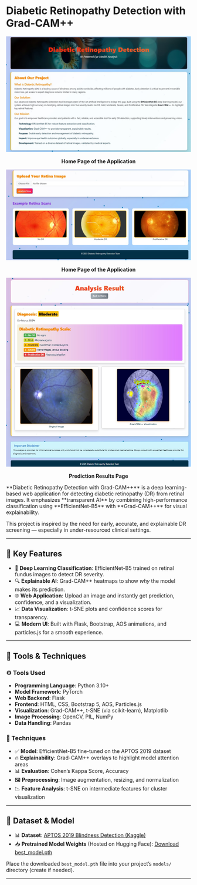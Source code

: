 # Diabetic Retinopathy Detection with Grad-CAM++

<div align="center">
  <img src="home1.jpg" width="600"/>
  <p><strong>Home Page of the Application</strong></p>

  <img src="home2.jpg" width="600"/>
  <p><strong>Home Page of the Application</strong></p>

  <img src="result.jpg" width="600"/>
  <p><strong>Prediction Results Page</strong></p>
</div>
**Diabetic Retinopathy Detection with Grad-CAM++** is a deep learning-based web application for detecting diabetic retinopathy (DR) from retinal images. It emphasizes **transparent AI** by combining high-performance classification using **EfficientNet-B5** with **Grad-CAM++** for visual explainability.

This project is inspired by the need for early, accurate, and explainable DR screening — especially in under-resourced clinical settings.

---

## 🌟 Key Features

- 🔬 **Deep Learning Classification**: EfficientNet-B5 trained on retinal fundus images to detect DR severity.
- 🔍 **Explainable AI**: Grad-CAM++ heatmaps to show *why* the model makes its prediction.
- 🌐 **Web Application**: Upload an image and instantly get prediction, confidence, and a visualization.
- 📈 **Data Visualization**: t-SNE plots and confidence scores for transparency.
- 💻 **Modern UI**: Built with Flask, Bootstrap, AOS animations, and particles.js for a smooth experience.

---

## 🧪 Tools & Techniques

### ⚙️ Tools Used

- **Programming Language**: Python 3.10+
- **Model Framework**: PyTorch
- **Web Backend**: Flask
- **Frontend**: HTML, CSS, Bootstrap 5, AOS, Particles.js
- **Visualization**: Grad-CAM++, t-SNE (via scikit-learn), Matplotlib
- **Image Processing**: OpenCV, PIL, NumPy
- **Data Handling**: Pandas

### 🧠 Techniques

- ✅ **Model**: EfficientNet-B5 fine-tuned on the APTOS 2019 dataset
- 🔥 **Explainability**: Grad-CAM++ overlays to highlight model attention areas
- 📊 **Evaluation**: Cohen’s Kappa Score, Accuracy
- 🖼️ **Preprocessing**: Image augmentation, resizing, and normalization
- 📉 **Feature Analysis**: t-SNE on intermediate features for cluster visualization

---

## 📁 Dataset & Model

- 📊 **Dataset**: [APTOS 2019 Blindness Detection (Kaggle)](https://www.kaggle.com/datasets/mariaherrerot/aptos2019)
- 📥 **Pretrained Model Weights** (Hosted on Hugging Face):
  [Download best_model.pth](https://huggingface.co/thor15/Diabetic-Retinopathy-Detection-with-Gradcampp/blob/main/best_model.pth)

Place the downloaded `best_model.pth` file into your project’s `models/` directory (create if needed).

---


